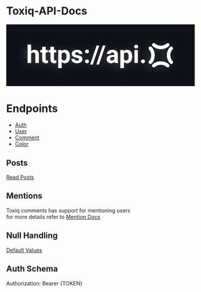 # Toxiq-API-Docs

![Logo](Images/api%20docs.jpg)


# Endpoints
- [Auth](/Endpoints/Login.md)
- [User](/Endpoints/User.md)
- [Comment](/Endpoints/Comment.md)
- [Color](/Endpoints/Color.md)

## Posts
[Read Posts](/Docs/Posts.md)

## Mentions
Toxiq comments has support for mentioning users  
for more details refer to [Mention Docs](/Docs/Mentions.md)

## Null Handling
[Default Values](/Docs/Default.md)

## Auth Schema

Authorization: Bearer {TOKEN}
